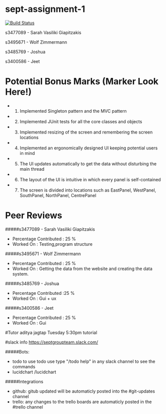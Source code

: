 # sept-assignment-1
[![Build Status](http://wolfzimmermann.ddns.net:8080/job/Sept%20assignment%201/badge/icon)](http://wolfzimmermann.ddns.net:8080/job/Sept%20assignment%201/)


s3477089 - Sarah Vasiliki Giapitzakis

s3495671 - Wolf Zimmermann

s3485769 - Joshua

s3400586 - Jeet

# Potential Bonus Marks (Marker Look Here!)

+ 1) Implemented Singleton pattern and the MVC pattern
+ 2) Implemented JUnit tests for all the core classes and objects
+ 3) Implemented resizing of the screen and remembering the screen locations
+ 4) Implemented an ergonomically designed UI keeping potential users in mind
+ 5) The UI updates automatically to get the data without disturbing the main thread
+ 6) The layout of the UI is intuitive in which every panel is self-contained
+ 7) The screen is divided into locations such as EastPanel, WestPanel, SouthPanel, NorthPanel, CentrePanel

# Peer Reviews
#####s3477089 - Sarah Vasiliki Giapitzakis
+ Percentage Contributed : 25 %
+ Worked On : Testing,program structure

#####s3495671 - Wolf Zimmermann
+ Percentage Contributed : 25 %
+ Worked On : Getting the data from the website and creating the data system.

#####s3485769 - Joshua
+ Percentage Contributed :25 %
+ Worked On : Gui + ux

#####s3400586 - Jeet
+ Percentage Contributed : 25 %
+ Worked On : Gui

#Tutor
aditya jagtap
Tuesday 5:30pm tutorial

#slack info
https://septgroupteam.slack.com/

#####Bots:
+ todo to use todo use type "/todo help" in any slack channel to see the commands
+ lucidchart /lucidchart

#####Integrations
+ github: gitub updated will be automaticly posted into the #git-updates channel
+ trello: any changes to the trello boards are automaticly posted in the #trello channel
